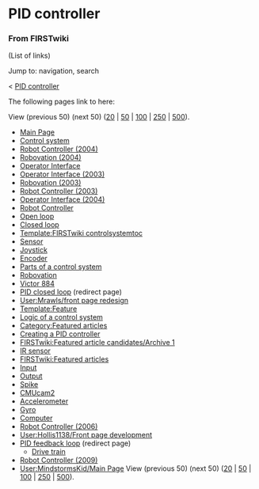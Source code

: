 # PID controller

### From FIRSTwiki

(List of links)

Jump to: navigation, search

&lt; [PID controller](/index.php?title=PID_controller&redirect=no "PID
controller" )  

The following pages link to here:

View (previous 50) (next 50)
([20](/index.php?title=Special:Whatlinkshere/PID_controller&limit=20&from=0
"Special:Whatlinkshere/PID controller" ) |
[50](/index.php?title=Special:Whatlinkshere/PID_controller&limit=50&from=0
"Special:Whatlinkshere/PID controller" ) |
[100](/index.php?title=Special:Whatlinkshere/PID_controller&limit=100&from=0
"Special:Whatlinkshere/PID controller" ) |
[250](/index.php?title=Special:Whatlinkshere/PID_controller&limit=250&from=0
"Special:Whatlinkshere/PID controller" ) |
[500](/index.php?title=Special:Whatlinkshere/PID_controller&limit=500&from=0
"Special:Whatlinkshere/PID controller" )).

  * [Main Page](Main_Page "Main Page" )
  * [Control system](Control_system "Control system" )
  * [Robot Controller (2004)](Robot_Controller_%282004%29 "Robot Controller \(2004\)" )
  * [Robovation (2004)](Robovation_%282004%29 "Robovation \(2004\)" )
  * [Operator Interface](operator-interface)
  * [Operator Interface (2003)](Operator_Interface_%282003%29 "Operator Interface \(2003\)" )
  * [Robovation (2003)](Robovation_%282003%29 "Robovation \(2003\)" )
  * [Robot Controller (2003)](Robot_Controller_%282003%29 "Robot Controller \(2003\)" )
  * [Operator Interface (2004)](Operator_Interface_%282004%29 "Operator Interface \(2004\)" )
  * [Robot Controller](robot-controller)
  * [Open loop](Open_loop "Open loop" )
  * [Closed loop](Closed_loop "Closed loop" )
  * [Template:FIRSTwiki controlsystemtoc](Template:FIRSTwiki_controlsystemtoc "Template:FIRSTwiki controlsystemtoc" )
  * [Sensor](sensor)
  * [Joystick](joystick)
  * [Encoder](Encoder "Encoder" )
  * [Parts of a control system](Parts_of_a_control_system "Parts of a control system" )
  * [Robovation](robovation)
  * [Victor 884](victor-884)
  * [PID closed loop](/index.php?title=PID_closed_loop&redirect=no "PID closed loop" ) (redirect page) 
  * [User:Mrawls/front page redesign](User:Mrawls/front_page_redesign "User:Mrawls/front page redesign" )
  * [Template:Feature](Template:Feature "Template:Feature" )
  * [Logic of a control system](Logic_of_a_control_system "Logic of a control system" )
  * [Category:Featured articles](Category:Featured_articles "Category:Featured articles" )
  * [Creating a PID controller](Creating_a_PID_controller "Creating a PID controller" )
  * [FIRSTwiki:Featured article candidates/Archive 1](FIRSTwiki:Featured_article_candidates/Archive_1 "FIRSTwiki:Featured article candidates/Archive 1" )
  * [IR sensor](IR_sensor "IR sensor" )
  * [FIRSTwiki:Featured articles](FIRSTwiki:Featured_articles "FIRSTwiki:Featured articles" )
  * [Input](Input "Input" )
  * [Output](Output "Output" )
  * [Spike](spike-relay)
  * [CMUcam2](CMUcam2 "CMUcam2" )
  * [Accelerometer](Accelerometer "Accelerometer" )
  * [Gyro](gyro)
  * [Computer](Computer "Computer" )
  * [Robot Controller (2006)](Robot_Controller_%282006%29 "Robot Controller \(2006\)" )
  * [User:Hollis1138/Front page development](User:Hollis1138/Front_page_development "User:Hollis1138/Front page development" )
  * [PID feedback loop](/index.php?title=PID_feedback_loop&redirect=no "PID feedback loop" ) (redirect page) 
    * [Drive train](Drive_train "Drive train" )
  * [Robot Controller (2009)](Robot_Controller_%282009%29 "Robot Controller \(2009\)" )
  * [User:MindstormsKid/Main Page](User:MindstormsKid/Main_Page "User:MindstormsKid/Main Page" )
View (previous 50) (next 50)
([20](/index.php?title=Special:Whatlinkshere/PID_controller&limit=20&from=0
"Special:Whatlinkshere/PID controller" ) |
[50](/index.php?title=Special:Whatlinkshere/PID_controller&limit=50&from=0
"Special:Whatlinkshere/PID controller" ) |
[100](/index.php?title=Special:Whatlinkshere/PID_controller&limit=100&from=0
"Special:Whatlinkshere/PID controller" ) |
[250](/index.php?title=Special:Whatlinkshere/PID_controller&limit=250&from=0
"Special:Whatlinkshere/PID controller" ) |
[500](/index.php?title=Special:Whatlinkshere/PID_controller&limit=500&from=0
"Special:Whatlinkshere/PID controller" )).

